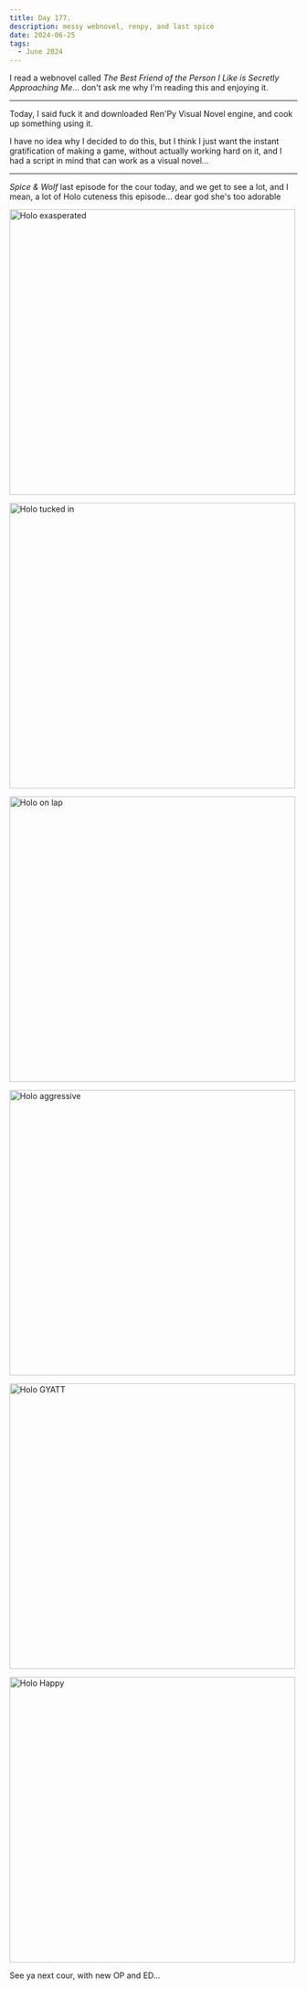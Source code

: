 ```yaml
---
title: Day 177.
description: messy webnovel, renpy, and last spice
date: 2024-06-25
tags: 
  - June 2024
---
```


I read a webnovel called *The Best Friend of the Person I Like is Secretly Approaching Me*... don't ask me why I'm reading this and enjoying it.

-----

Today, I said fuck it and downloaded Ren'Py Visual Novel engine, and cook up something using it.

I have no idea why I decided to do this, but I think I just want the instant gratification of making a game, without actually working hard on it, and I had a script in mind that can work as a visual novel...

-----

*Spice & Wolf* last episode for the cour today, and we get to see a lot, and I mean, a lot of Holo cuteness this episode... dear god she's too adorable

<a href="https://imgur.com/3njWnFk"><img src="https://i.imgur.com/3njWnFk.png" title="source: imgur.com" width="500px" alt="Holo exasperated"/></a>

<a href="https://imgur.com/9ZyBQYS"><img src="https://i.imgur.com/9ZyBQYS.png" title="source: imgur.com" width="500px" alt="Holo tucked in"/></a>

<a href="https://imgur.com/5aHLEdK"><img src="https://i.imgur.com/5aHLEdK.png" title="source: imgur.com" width="500px" alt="Holo on lap"/></a>

<a href="https://imgur.com/cmsJN04"><img src="https://i.imgur.com/cmsJN04.png" title="source: imgur.com" width="500px" alt="Holo aggressive"/></a>

<a href="https://imgur.com/SC7HDz6"><img src="https://i.imgur.com/SC7HDz6.png" title="source: imgur.com" width="500px" alt="Holo GYATT"/></a>

<a href="https://imgur.com/biVaRzP"><img src="https://i.imgur.com/biVaRzP.png" title="source: imgur.com" width="500px" alt="Holo Happy"/></a>

See ya next cour, with new OP and ED...